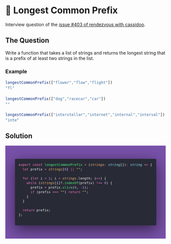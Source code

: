 # 🧣 Longest Common Prefix

Interview question of the [issue #403 of rendezvous with cassidoo](https://buttondown.com/cassidoo/archive/be-quick-but-never-hurry-john-wooden/).

## The Question

Write a function that takes a list of strings and returns the longest string that is a prefix of
at least two strings in the list.

### Example

```js
longestCommonPrefix(["flower","flow","flight"])
"fl"

longestCommonPrefix(["dog","racecar","car"])
""

longestCommonPrefix(["interstellar","internet","internal","interval"])
"inte"
```

## Solution

![Code Polaroid](./code-screenshot.png)
